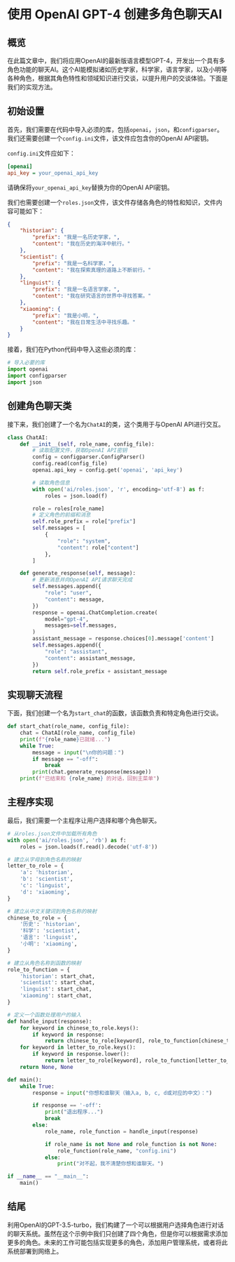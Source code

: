 # 使用 OpenAI GPT-4 创建多角色聊天AI

## 概览

在此篇文章中，我们将应用OpenAI的最新版语言模型GPT-4，开发出一个具有多角色功能的聊天AI。这个AI能模拟诸如历史学家，科学家，语言学家，以及小明等各种角色，根据其角色特性和领域知识进行交谈，以提升用户的交谈体验。下面是我们的实现方法。

## 初始设置

首先，我们需要在代码中导入必须的库，包括`openai`，`json`，和`configparser`。我们还需要创建一个`config.ini`文件，该文件应包含你的OpenAI API密钥。

`config.ini`文件应如下：

```ini
[openai]
api_key = your_openai_api_key
```

请确保将`your_openai_api_key`替换为你的OpenAI API密钥。

我们也需要创建一个`roles.json`文件，该文件存储各角色的特性和知识，文件内容可能如下：

```json
{
    "historian": {
        "prefix": "我是一名历史学家，",
        "content": "我在历史的海洋中航行。"
    },
    "scientist": {
        "prefix": "我是一名科学家，",
        "content": "我在探索真理的道路上不断前行。"
    },
    "linguist": {
        "prefix": "我是一名语言学家，",
        "content": "我在研究语言的世界中寻找答案。"
    },
    "xiaoming": {
        "prefix": "我是小明，",
        "content": "我在日常生活中寻找乐趣。"
    }
}
```

接着，我们在Python代码中导入这些必须的库：

```python
# 导入必要的库
import openai
import configparser
import json
```

## 创建角色聊天类

接下来，我们创建了一个名为`ChatAI`的类，这个类用于与OpenAI API进行交互。

```python
class ChatAI:
    def __init__(self, role_name, config_file):
        # 读取配置文件，获取OpenAI API密钥
        config = configparser.ConfigParser()
        config.read(config_file)
        openai.api_key = config.get('openai', 'api_key')

        # 读取角色信息
        with open('ai/roles.json', 'r', encoding='utf-8') as f:
            roles = json.load(f)

        role = roles[role_name]
        # 定义角色的前缀和消息
        self.role_prefix = role["prefix"]
        self.messages = [
            {
                "role": "system",
                "content": role["content"]
            },
        ]

    def generate_response(self, message):
        # 更新消息并向OpenAI API请求聊天完成
        self.messages.append({
            "role": "user",
            "content": message,
        })
        response = openai.ChatCompletion.create(
            model="gpt-4",
            messages=self.messages,
        )
        assistant_message = response.choices[0].message['content']
        self.messages.append({
            "role": "assistant",
            "content": assistant_message,
        })
        return self.role_prefix + assistant_message
```

## 实现聊天流程

下面，我们创建一个名为`start_chat`的函数，该函数负责和特定角色进行交谈。

```python
def start_chat(role_name, config_file):
    chat = ChatAI(role_name, config_file)
    print(f"{role_name}已就绪...")
    while True:
        message = input("\n你的问题：")
        if message == "-off":
            break
        print(chat.generate_response(message))
    print(f"已结束和 {role_name} 的对话，回到主菜单")
```

## 主程序实现

最后，我们需要一个主程序让用户选择和哪个角色聊天。

```python
# 从roles.json文件中加载所有角色
with open('ai/roles.json', 'rb') as f:
    roles = json.loads(f.read().decode('utf-8'))

# 建立从字母到角色名称的映射
letter_to_role = {
    'a': 'historian',
    'b': 'scientist',
    'c': 'linguist',
    'd': 'xiaoming',
}

# 建立从中文关键词到角色名称的映射
chinese_to_role = {
    '历史': 'historian',
    '科学': 'scientist',
    '语言': 'linguist',
    '小明': 'xiaoming',
}

# 建立从角色名称到函数的映射
role_to_function = {
    'historian': start_chat,
    'scientist': start_chat,
    'linguist': start_chat,
    'xiaoming': start_chat,
}

# 定义一个函数处理用户的输入
def handle_input(response):
    for keyword in chinese_to_role.keys():
        if keyword in response:
            return chinese_to_role[keyword], role_to_function[chinese_to_role[keyword]]
    for keyword in letter_to_role.keys():
        if keyword in response.lower():
            return letter_to_role[keyword], role_to_function[letter_to_role[keyword]]
    return None, None

def main():
    while True:
        response = input("你想和谁聊天（输入a, b, c, d或对应的中文）：")

        if response == '-off':
            print("退出程序...")
            break
        else:
            role_name, role_function = handle_input(response)

            if role_name is not None and role_function is not None:
                role_function(role_name, "config.ini")
            else:
                print("对不起，我不清楚你想和谁聊天。")

if __name__ == "__main__":
    main()
```

## 结尾

利用OpenAI的GPT-3.5-turbo，我们构建了一个可以根据用户选择角色进行对话的聊天系统。虽然在这个示例中我们只创建了四个角色，但是你可以根据需求添加更多的角色。未来的工作可能包括实现更多的角色，添加用户管理系统，或者将此系统部署到网络上。